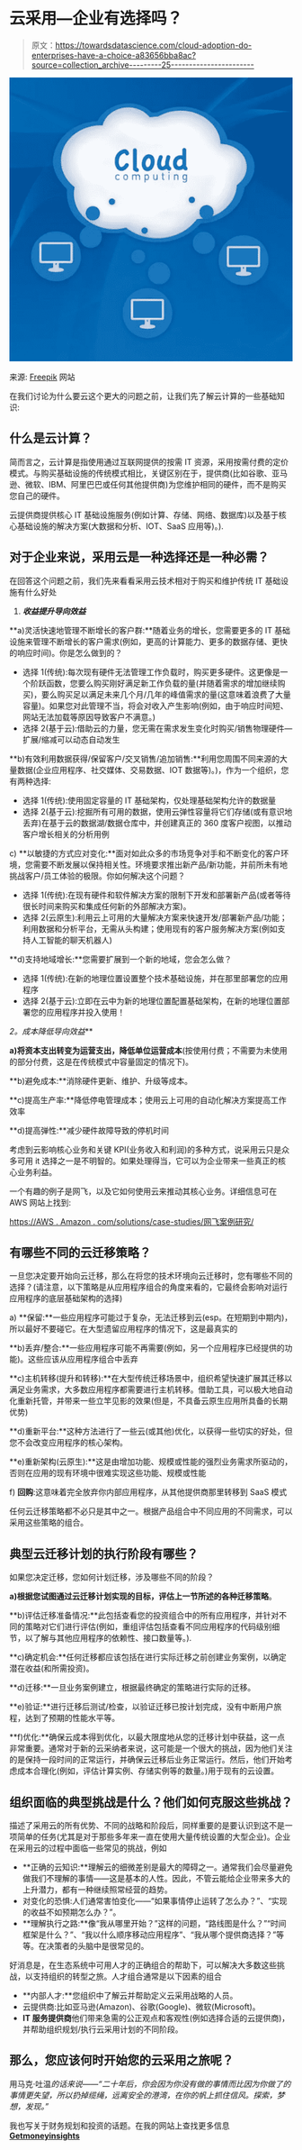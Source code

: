# 云采用—企业有选择吗？

> 原文：<https://towardsdatascience.com/cloud-adoption-do-enterprises-have-a-choice-a83656bba8ac?source=collection_archive---------25----------------------->

![](img/da187a748bc24d2c5a62dc7353b92685.png)

来源: [Freepik](https://image.freepik.com/free-vector/cloud-computing_826014.jpg) 网站

在我们讨论为什么要云这个更大的问题之前，让我们先了解云计算的一些基础知识:

## **什么是云计算？**

简而言之，云计算是指使用通过互联网提供的按需 IT 资源，采用按需付费的定价模式。与购买基础设施的传统模式相比，关键区别在于，提供商(比如谷歌、亚马逊、微软、IBM、阿里巴巴或任何其他提供商)为您维护相同的硬件，而不是购买您自己的硬件。

云提供商提供核心 IT 基础设施服务(例如计算、存储、网络、数据库)以及基于核心基础设施的解决方案(大数据和分析、IOT、SaaS 应用等)。).

## **对于企业来说，采用云是一种选择还是一种必需？**

在回答这个问题之前，我们先来看看采用云技术相对于购买和维护传统 IT 基础设施有什么好处

1.  ***收益提升导向效益***

**a)灵活快速地管理不断增长的客户群:**随着业务的增长，您需要更多的 IT 基础设施来管理不断增长的客户需求(例如，更高的计算能力、更多的数据存储、更快的响应时间)。你是怎么做到的？

*   选择 1(传统):每次现有硬件无法管理工作负载时，购买更多硬件。这更像是一个阶跃函数，您要么购买刚好满足新工作负载的量(并随着需求的增加继续购买)，要么购买足以满足未来几个月/几年的峰值需求的量(这意味着浪费了大量容量)。如果您对此管理不当，将会对收入产生影响(例如，由于响应时间短、网站无法加载等原因导致客户不满意。)
*   选择 2(基于云):借助云的力量，您无需在需求发生变化时购买/销售物理硬件—扩展/缩减可以动态自动发生

**b)有效利用数据获得/保留客户/交叉销售/追加销售:**利用您周围不同来源的大量数据(企业应用程序、社交媒体、交易数据、IOT 数据等)。)，作为一个组织，您有两种选择:

*   选择 1(传统):使用固定容量的 IT 基础架构，仅处理基础架构允许的数据量
*   选择 2(基于云):挖掘所有可用的数据，使用云弹性容量将它们存储(或有意识地丢弃)在基于云的数据湖/数据仓库中，并创建真正的 360 度客户视图，以推动客户增长相关的分析用例

c) **以敏捷的方式应对变化:**面对如此众多的市场竞争对手和不断变化的客户环境，您需要不断发展以保持相关性。环境要求推出新产品/新功能，并前所未有地挑战客户/员工体验的极限。你如何解决这个问题？

*   选择 1(传统):在现有硬件和软件解决方案的限制下开发和部署新产品(或者等待很长时间来购买和集成任何新的外部解决方案)。
*   选择 2(云原生):利用云上可用的大量解决方案来快速开发/部署新产品/功能；利用数据和分析平台，无需从头构建；使用现有的客户服务解决方案(例如支持人工智能的聊天机器人)

**d)支持地域增长:**您需要扩展到一个新的地域，您会怎么做？

*   选择 1(传统):在新的地理位置设置整个技术基础设施，并在那里部署您的应用程序
*   选择 2(基于云):立即在云中为新的地理位置配置基础架构，在新的地理位置部署您的应用程序并投入使用！

**2*。成本降低导向效益***

**a)将资本支出转变为运营支出，降低单位运营成本**(按使用付费；不需要为未使用的部分付费，这是在传统模式中容量固定的情况下)。

**b)避免成本:**消除硬件更新、维护、升级等成本。

**c)提高生产率:**降低停电管理成本；使用云上可用的自动化解决方案提高工作效率

**d)提高弹性:**减少硬件故障导致的停机时间

考虑到云影响核心业务和关键 KPI(业务收入和利润)的多种方式，说采用云只是众多可用 it 选择之一是不明智的。如果处理得当，它可以为企业带来一些真正的核心业务利益。

一个有趣的例子是网飞，以及它如何使用云来推动其核心业务。详细信息可在 AWS 网站上找到:

[https://AWS . Amazon . com/solutions/case-studies/网飞案例研究/](https://aws.amazon.com/solutions/case-studies/netflix-case-study/)

## **有哪些不同的云迁移策略？**

一旦您决定要开始向云迁移，那么在将您的技术环境向云迁移时，您有哪些不同的选择？(请注意，以下策略是从应用程序组合的角度来看的，它最终会影响对运行应用程序的底层基础架构的选择)

a) **保留:**一些应用程序可能过于复杂，无法迁移到云(esp。在短期到中期内)，所以最好不要碰它。在大型遗留应用程序的情况下，这是最真实的

**b)丢弃/整合:**一些应用程序可能不再需要(例如，另一个应用程序已经提供的功能)。这些应该从应用程序组合中丢弃

**c)主机转移(提升和转移):**在大型传统迁移场景中，组织希望快速扩展其迁移以满足业务需求，大多数应用程序都需要进行主机转移。借助工具，可以极大地自动化重新托管，并带来一些立竿见影的效果(但是，不具备云原生应用所具备的长期优势)

**d)重新平台:**这种方法进行了一些云(或其他)优化，以获得一些切实的好处，但您不会改变应用程序的核心架构。

**e)重新架构(云原生):**这是由增加功能、规模或性能的强烈业务需求所驱动的，否则在应用的现有环境中很难实现这些功能、规模或性能

f) **回购**:这意味着完全放弃你内部应用程序，从其他提供商那里转移到 SaaS 模式

任何云迁移策略都不必只是其中之一。根据产品组合中不同应用的不同需求，可以采用这些策略的组合。

## **典型云迁移计划的执行阶段有哪些？**

如果您决定迁移，您如何计划迁移，涉及哪些不同的阶段？

**a)根据您试图通过云迁移计划实现的目标，评估上一节所述的各种迁移策略**。

**b)评估迁移准备情况:**此包括查看您的投资组合中的所有应用程序，并针对不同的策略对它们进行评估(例如，重组评估包括查看不同应用程序的代码级别细节，以了解与其他应用程序的依赖性、接口数量等。).

**c)确定机会:**任何迁移都应该包括在进行实际迁移之前创建业务案例，以确定潜在收益(和所需投资)。

**d)迁移:**一旦业务案例建立，根据最终确定的策略进行实际的迁移。

**e)验证:**进行迁移后测试/检查，以验证迁移已按计划完成，没有中断用户旅程，达到了预期的性能水平等。

**f)优化:**确保云成本得到优化，以最大限度地从您的迁移计划中获益，这一点非常重要。通常对于新的云采纳者来说，这可能是一个很大的挑战，因为他们关注的是保持一段时间的正常运行，并确保云迁移后业务正常运行。然后，他们开始考虑成本合理化(例如，评估计算实例、存储实例等的数量。)用于现有的云设置。

## **组织面临的典型挑战是什么？他们如何克服这些挑战？**

描述了采用云的所有优势、不同的战略和阶段后，同样重要的是要认识到这不是一项简单的任务(尤其是对于那些多年来一直在使用大量传统设置的大型企业)。企业在采用云的过程中面临一些常见的挑战，例如

*   **正确的云知识:**理解云的细微差别是最大的障碍之一。通常我们会尽量避免做我们不理解的事情——这是基本的人性。因此，不管云能给企业带来多大的上升潜力，都有一种继续照常经营的趋势。
*   对变化的恐惧:人们通常害怕变化——“如果事情停止运转了怎么办？”、“实现的收益不如预期怎么办？”。
*   **理解执行之路:**像“我从哪里开始？”这样的问题，“路线图是什么？”“时间框架是什么？”、“我以什么顺序移动应用程序”、“我从哪个提供商选择？”等等。在决策者的头脑中是很常见的。

好消息是，在生态系统中可用人才的正确组合的帮助下，可以解决大多数这些挑战，以支持组织的转型之旅。人才组合通常是以下因素的组合

*   **内部人才:**您组织中了解云并帮助定义云采用战略的人员。
*   云提供商:比如亚马逊(Amazon)、谷歌(Google)、微软(Microsoft)。
*   **IT 服务提供商**他们带来急需的公正观点和客观性(例如选择合适的云提供商)，并帮助组织规划/执行云采用计划的不同阶段。

## 那么，您应该何时开始您的云采用之旅呢？

用马克·吐温*的话来说——“二十年后，你会因为你没有做的事情而比因为你做了的事情更失望，所以扔掉缆绳，远离安全的港湾，在你的帆上抓住信风。探索，梦想，发现。”*

我也写关于财务规划和投资的话题。在我的网站上查找更多信息 [**Getmoneyinsights**](https://getmoneyinsights.com/)